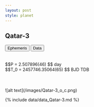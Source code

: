 ```yaml
---
layout: post
style: planet
---
```

<script src="../js/planets.js"></script>

## Qatar-3

<!-- Tab links -->
<div class="tab">
<button class="tablinks" onclick="openCity(event, 'Ephemeris')">Ephemeris</button>
<button class="tablinks" onclick="openCity(event, 'Data')">Data</button>
</div>

<!-- Tab content -->
<div id="Ephemeris" class="tabcontent" markdown="1">
<br/><br/>
$$P = 2.507896(46) $$ day <br/>
$$T_0 = 2457746.35064(65) $$ BJD TDB
<br/><br/>
<br/><br/>
![alt text](/images/Qatar-3_o_c.png)
</div>


<div id="Data" class="tabcontent" markdown="1">

{% include data/data_Qatar-3.md %}

</div>

<script src="../js/tabs.js"></script>


